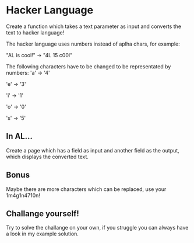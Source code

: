 # Hacker Language
Create a function which takes a text parameter as input and converts the text to hacker language!

The hacker language uses numbers instead of aplha chars, for example:

"AL is cool!" -> "4L 15 c00l"

The following characters have to be changed to be representated by numbers:
'a' -> '4'

'e' -> '3'

'i' -> '1'

'o' -> '0'

's' -> '5'

## In AL...
Create a page which has a field as input and another field as the output, which displays the converted text.

## Bonus
Maybe there are more characters which can be replaced, use your 1m4g1n4710n!

## Challange yourself!
Try to solve the challange on your own, if you struggle you can always have a look in my example solution.
